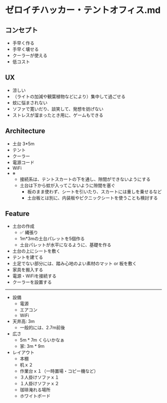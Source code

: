 # ゼロイチハッカー・テントオフィス.md
## コンセプト
- 手早く作る
- 手早く壊せる
- クーラーが使える
- 低コスト

## UX
- 涼しい
- （ライトの加減や観葉植物などにより）集中して過ごせる
- 蚊に悩まされない
- ソファで寛いだり、談笑して、発想を妨げない
- ストレスが溜まったとき用に、ゲームもできる

## Architecture
- 土台 3*5m
- テント
- クーラー
- 電源コード
- WiFi
- ※
  - 接続系は、テントスカートの下を通し、隙間ができないようにする
  - 土台は下から蚊が入ってこないように隙間を塞ぐ
    - 板のまま使わず、シートを引いたり、スカートには重しを乗せるなど
    - 土台板とは別に、内装板やピクニックシートを使うことも検討する

## Feature
- 土台の作成
  - ✅ 縄張り
  - 1m*3mの土台パレットを5個作る
  - 土台パレットが水平になるように、基礎を作る
- 土台の上にシートを敷く
- テントを建てる
- 土足でない部分には、踏み心地のよい素材のマット or 板を敷く
- 家具を搬入する
- 電源・WiFiを接続する
- クーラーを設置する


---
- 設備
  - 電源
  - エアコン
  - WiFi
- 天井高: 3m
  - 一般的には、2.7m前後
- 広さ
  - 5m * 7m くらいかなぁ
  - 家: 3m * 9m
- レイアウト
  - 本棚
  - 机ｘ２
  - 作業台ｘ１（一時置場・コピー機など）
  - ３人掛けソファｘ１
  - １人掛けソファｘ２
  - 珈琲淹れる場所
  - ホワイトボード
